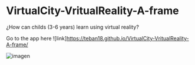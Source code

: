 # VirtualCity-VritualReality-A-frame
¿How can childs (3-6 years) learn using virtual reality?

Go to the app here
![link]https://teban18.github.io/VirtualCity-VritualReality-A-frame/

![imagen](https://user-images.githubusercontent.com/44687875/211847373-94d121bd-fcad-4d37-a48d-d01c56322e6c.png)
